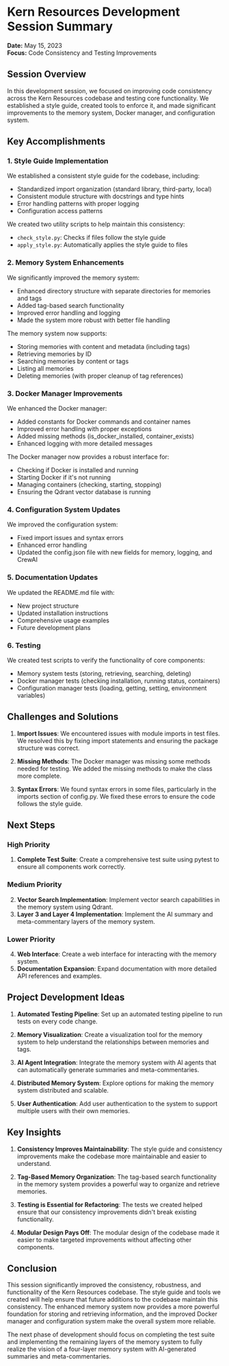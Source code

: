 # Kern Resources Development Session Summary
**Date:** May 15, 2023  
**Focus:** Code Consistency and Testing Improvements

## Session Overview

In this development session, we focused on improving code consistency across the Kern Resources codebase and testing core functionality. We established a style guide, created tools to enforce it, and made significant improvements to the memory system, Docker manager, and configuration system.

## Key Accomplishments

### 1. Style Guide Implementation

We established a consistent style guide for the codebase, including:
- Standardized import organization (standard library, third-party, local)
- Consistent module structure with docstrings and type hints
- Error handling patterns with proper logging
- Configuration access patterns

We created two utility scripts to help maintain this consistency:
- `check_style.py`: Checks if files follow the style guide
- `apply_style.py`: Automatically applies the style guide to files

### 2. Memory System Enhancements

We significantly improved the memory system:
- Enhanced directory structure with separate directories for memories and tags
- Added tag-based search functionality
- Improved error handling and logging
- Made the system more robust with better file handling

The memory system now supports:
- Storing memories with content and metadata (including tags)
- Retrieving memories by ID
- Searching memories by content or tags
- Listing all memories
- Deleting memories (with proper cleanup of tag references)

### 3. Docker Manager Improvements

We enhanced the Docker manager:
- Added constants for Docker commands and container names
- Improved error handling with proper exceptions
- Added missing methods (is_docker_installed, container_exists)
- Enhanced logging with more detailed messages

The Docker manager now provides a robust interface for:
- Checking if Docker is installed and running
- Starting Docker if it's not running
- Managing containers (checking, starting, stopping)
- Ensuring the Qdrant vector database is running

### 4. Configuration System Updates

We improved the configuration system:
- Fixed import issues and syntax errors
- Enhanced error handling
- Updated the config.json file with new fields for memory, logging, and CrewAI

### 5. Documentation Updates

We updated the README.md file with:
- New project structure
- Updated installation instructions
- Comprehensive usage examples
- Future development plans

### 6. Testing

We created test scripts to verify the functionality of core components:
- Memory system tests (storing, retrieving, searching, deleting)
- Docker manager tests (checking installation, running status, containers)
- Configuration manager tests (loading, getting, setting, environment variables)

## Challenges and Solutions

1. **Import Issues**: We encountered issues with module imports in test files. We resolved this by fixing import statements and ensuring the package structure was correct.

2. **Missing Methods**: The Docker manager was missing some methods needed for testing. We added the missing methods to make the class more complete.

3. **Syntax Errors**: We found syntax errors in some files, particularly in the imports section of config.py. We fixed these errors to ensure the code follows the style guide.

## Next Steps

### High Priority
1. **Complete Test Suite**: Create a comprehensive test suite using pytest to ensure all components work correctly.

### Medium Priority
2. **Vector Search Implementation**: Implement vector search capabilities in the memory system using Qdrant.
3. **Layer 3 and Layer 4 Implementation**: Implement the AI summary and meta-commentary layers of the memory system.

### Lower Priority
4. **Web Interface**: Create a web interface for interacting with the memory system.
5. **Documentation Expansion**: Expand documentation with more detailed API references and examples.

## Project Development Ideas

1. **Automated Testing Pipeline**: Set up an automated testing pipeline to run tests on every code change.

2. **Memory Visualization**: Create a visualization tool for the memory system to help understand the relationships between memories and tags.

3. **AI Agent Integration**: Integrate the memory system with AI agents that can automatically generate summaries and meta-commentaries.

4. **Distributed Memory System**: Explore options for making the memory system distributed and scalable.

5. **User Authentication**: Add user authentication to the system to support multiple users with their own memories.

## Key Insights

1. **Consistency Improves Maintainability**: The style guide and consistency improvements make the codebase more maintainable and easier to understand.

2. **Tag-Based Memory Organization**: The tag-based search functionality in the memory system provides a powerful way to organize and retrieve memories.

3. **Testing is Essential for Refactoring**: The tests we created helped ensure that our consistency improvements didn't break existing functionality.

4. **Modular Design Pays Off**: The modular design of the codebase made it easier to make targeted improvements without affecting other components.

## Conclusion

This session significantly improved the consistency, robustness, and functionality of the Kern Resources codebase. The style guide and tools we created will help ensure that future additions to the codebase maintain this consistency. The enhanced memory system now provides a more powerful foundation for storing and retrieving information, and the improved Docker manager and configuration system make the overall system more reliable.

The next phase of development should focus on completing the test suite and implementing the remaining layers of the memory system to fully realize the vision of a four-layer memory system with AI-generated summaries and meta-commentaries.
